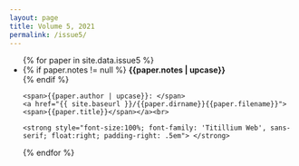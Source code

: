 ```yaml
---
layout: page
title: Volume 5, 2021
permalink: /issue5/
---
```


<ul id="archive">
{% for paper in site.data.issue5 %}
  <li class="archiveposturl">
    <!-- <span><a href="{{ site.baseurl }}/{{ issue.title }}">{{issue.title}}</a></span><br> -->
    {% if paper.notes != null %}
      <span class = "postlower"><b>{{paper.notes | upcase}}</b></span><br>
    {% endif %}
   
    <span>{{paper.author | upcase}}: </span>
    <a href="{{ site.baseurl }}/{{paper.dirname}}{{paper.filename}}">
    <span>{{paper.title}}</span></a><br>
   
    <strong style="font-size:100%; font-family: 'Titillium Web', sans-serif; float:right; padding-right: .5em"> </strong>
  </li>
{% endfor %}
</ul>
